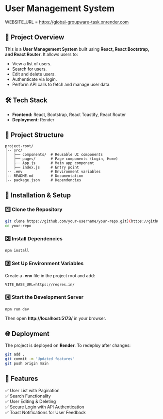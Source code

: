 # User Management System

WEBSITE_URL = https://global-groupware-task.onrender.com

## 🚀 Project Overview
This is a **User Management System** built using **React, React Bootstrap, and React Router**. It allows users to:
- View a list of users.
- Search for users.
- Edit and delete users.
- Authenticate via login.
- Perform API calls to fetch and manage user data.

## 🛠️ Tech Stack
- **Frontend:** React, Bootstrap, React Toastify, React Router
- **Deployment:** Render

## 📂 Project Structure
```
project-root/
│-- src/
│   ├── components/  # Reusable UI components
│   ├── pages/       # Page components (Login, Home)
│   ├── App.js       # Main app component
│   ├── index.js     # Entry point
│-- .env             # Environment variables
│-- README.md        # Documentation
│-- package.json     # Dependencies
```

## 🔧 Installation & Setup
### 1️⃣ Clone the Repository
```sh
git clone https://github.com/your-username/your-repo.git](https://github.com/AmarPatil0123/Global-Groupware-Task.git
cd your-repo
```

### 2️⃣ Install Dependencies
```sh
npm install
```

### 3️⃣ Set Up Environment Variables
Create a **.env** file in the project root and add:
```
VITE_BASE_URL=https://reqres.in/
```

### 4️⃣ Start the Development Server
```sh
npm run dev
```
Then open **http://localhost:5173/** in your browser.

## 🌐 Deployment
The project is deployed on **Render**.
To redeploy after changes:
```sh
git add .
git commit -m "Updated features"
git push origin main
```

## 🎯 Features
✅ User List with Pagination  
✅ Search Functionality  
✅ User Editing & Deleting  
✅ Secure Login with API Authentication  
✅ Toast Notifications for User Feedback  



